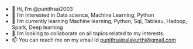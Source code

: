 - 👋 Hi, I’m @punithsai2003
- 👀 I’m interested in Data science, Machine Learning, Python 
- 🌱 I’m currently learning Machine learning, Python, Sql, Tableau, Hadoop, Spark, Deep learning
- 💞️ I’m looking to collaborate on all topics related to my interests.
- 📫 You can reach me on my email id punithsaipalakurthi@gmail.com

<!---
punithsai2003/punithsai2003 is a ✨ special ✨ repository because its `README.md` (this file) appears on your GitHub profile.
You can click the Preview link to take a look at your changes.
--->
